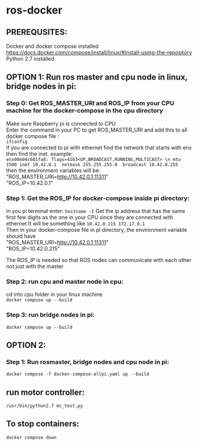 # ros-docker

## PREREQUSITES:  
Docker and docker compose installed  
https://docs.docker.com/compose/install/linux/#install-using-the-repository  
Python 2.7 installed  

## OPTION 1: Run ros master and cpu node in linux, bridge nodes in pi:  

### Step 0: Get ROS_MASTER_URI and ROS_IP from your CPU machine for the docker-compose in the cpu directory
Make sure Raspberry pi is connected to CPU  
Enter the command in your PC to get ROS_MASTER_URI and add this to all docker compose file :  
```ifconfig```  
if you are connected to pi with ethernet find the network that starts with enx  
then find the inet. example:  
```enx00e04c681fa8: flags=4163<UP,BROADCAST,RUNNING,MULTICAST> \n mtu 1500 inet 10.42.0.1  netmask 255.255.255.0  broadcast 10.42.0.255 ```
then the environment variables will be:
"ROS_MASTER_URI=http://10.42.0.1:11311"  
"ROS_IP=10.42.0.1"  

### Step 1: Get the ROS_IP for docker-compose inside pi directory:  
in you pi terminal enter: 
```hostname -I```
Get the ip address that has the same first few digits as the one in your CPU since they are connected with ethernet
It will be something like 
```10.42.0.215 172.17.0.1 ```  
Then in your docker-compose file in pi directory, the environment variable should have    
"ROS_MASTER_URI=http://10.42.0.1:11311"  
"ROS_IP=10.42.0.215"

The ROS_IP is needed so that ROS nodes can communicate with each other not just with the master  


### Step 2: run cpu and master node in cpu:  
cd into cpu folder in your linux machine  
```docker compose up --build```  

### Step 3: run bridge nodes in pi:  
```docker compose up --build``` 

## OPTION 2:  
### Step 1: Run rosmaster, bridge nodes and cpu node in pi:
```docker compose -f docker-compose-allpi.yaml up --build```

## run motor controller:  
```/usr/bin/python2.7 mc_test.py```  

## To stop containers:  
```docker compose down```
